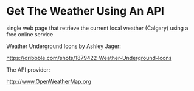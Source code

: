 # Get The Weather Using An API

single web page that retrieve the current local weather (Calgary) 
using a free online service


Weather Underground Icons
by Ashley Jager:

https://dribbble.com/shots/1879422-Weather-Underground-Icons


The API provider:

http://www.OpenWeatherMap.org 
